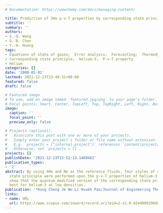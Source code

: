```yaml
---
# Documentation: https://wowchemy.com/docs/managing-content/

title: Prediction of 3He p-v-T properties by corresponding state principle
subtitle: ''
summary: ''
authors:
- S.-Q. Wang
- G.-B. Chen
- Y.-H. Huang
tags:
- Equations of state of gases;  Error analysis;  Forecasting;  Thermodynamic properties
- Corresponding state principle;  Helium-3;  P-v-T property
- Helium
categories: []
date: '2008-01-01'
lastmod: 2021-12-23T23:48:31+08:00
featured: false
draft: false

# Featured image
# To use, add an image named `featured.jpg/png` to your page's folder.
# Focal points: Smart, Center, TopLeft, Top, TopRight, Left, Right, BottomLeft, Bottom, BottomRight.
image:
  caption: ''
  focal_point: ''
  preview_only: false

# Projects (optional).
#   Associate this post with one or more of your projects.
#   Simply enter your project's folder or file name without extension.
#   E.g. `projects = ["internal-project"]` references `content/project/deep-learning/index.md`.
#   Otherwise, set `projects = []`.
projects: []
publishDate: '2021-12-23T15:52:13.148946Z'
publication_types:
- '2'
abstract: By using 4He and Ne as the reference fluids, four styles of corresponding
  state principle were performed upon the p-v-T properties of helium-3. The results
  show that the quantum modified version of the corresponding state principle works
  best for helium-3 at low densities.
publication: '*Kung Cheng Je Wu Li Hsueh Pao/Journal of Engineering Thermophysics*'
links:
- name: URL
  url: https://www.scopus.com/inward/record.uri?eid=2-s2.0-42449092960&partnerID=40&md5=28ab2b2e76c9ad6b681a7b1618354342
---
```

